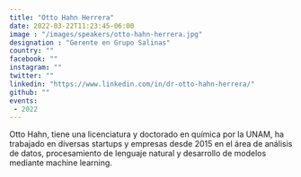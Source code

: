 ```yaml
---
title: "Otto Hahn Herrera"
date: 2022-03-22T11:23:45-06:00
image : "/images/speakers/otto-hahn-herrera.jpg"
designation : "Gerente en Grupo Salinas"
country: ""
facebook: ""
instagram: ""
twitter: ""
linkedin: "https://www.linkedin.com/in/dr-otto-hahn-herrera/"
github: ""
events:
 - 2022
---
```


Otto Hahn, tiene una licenciatura y doctorado en química por la UNAM, ha trabajado en diversas startups y empresas desde 2015 en el área de análisis de datos, procesamiento de lenguaje natural y desarrollo de modelos mediante machine learning.